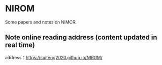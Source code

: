 # NIROM

Some papers and notes on NIMOR.

## Note online reading address (content updated in real time)
address：https://suifeng2020.github.io/NIROM/